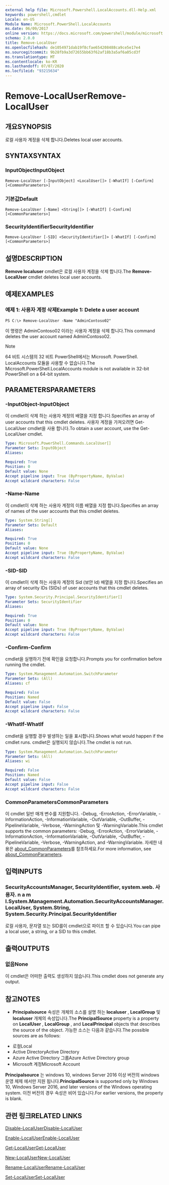 ```yaml
---
external help file: Microsoft.Powershell.LocalAccounts.dll-Help.xml
keywords: powershell,cmdlet
Locale: en-US
Module Name: Microsoft.PowerShell.LocalAccounts
ms.date: 06/09/2017
online version: https://docs.microsoft.com/powershell/module/microsoft.powershell.localaccounts/remove-localuser?view=powershell-5.1&WT.mc_id=ps-gethelp
schema: 2.0.0
title: Remove-LocalUser
ms.openlocfilehash: de1054971dab19f8cfae654208488ca9ce5e17e4
ms.sourcegitcommit: 9b28fb9a3d72655bb63f62af18b3a5af6a05cd3f
ms.translationtype: MT
ms.contentlocale: ko-KR
ms.lasthandoff: 07/07/2020
ms.locfileid: "93215634"
---
```

# <span data-ttu-id="7b9d3-103">Remove-LocalUser</span><span class="sxs-lookup"><span data-stu-id="7b9d3-103">Remove-LocalUser</span></span>

## <span data-ttu-id="7b9d3-104">개요</span><span class="sxs-lookup"><span data-stu-id="7b9d3-104">SYNOPSIS</span></span>
<span data-ttu-id="7b9d3-105">로컬 사용자 계정을 삭제 합니다.</span><span class="sxs-lookup"><span data-stu-id="7b9d3-105">Deletes local user accounts.</span></span>

## <span data-ttu-id="7b9d3-106">SYNTAX</span><span class="sxs-lookup"><span data-stu-id="7b9d3-106">SYNTAX</span></span>

### <span data-ttu-id="7b9d3-107">InputObject</span><span class="sxs-lookup"><span data-stu-id="7b9d3-107">InputObject</span></span>

```
Remove-LocalUser [-InputObject] <LocalUser[]> [-WhatIf] [-Confirm] [<CommonParameters>]
```

### <span data-ttu-id="7b9d3-108">기본값</span><span class="sxs-lookup"><span data-stu-id="7b9d3-108">Default</span></span>

```
Remove-LocalUser [-Name] <String[]> [-WhatIf] [-Confirm] [<CommonParameters>]
```

### <span data-ttu-id="7b9d3-109">SecurityIdentifier</span><span class="sxs-lookup"><span data-stu-id="7b9d3-109">SecurityIdentifier</span></span>

```
Remove-LocalUser [-SID] <SecurityIdentifier[]> [-WhatIf] [-Confirm] [<CommonParameters>]
```

## <span data-ttu-id="7b9d3-110">설명</span><span class="sxs-lookup"><span data-stu-id="7b9d3-110">DESCRIPTION</span></span>
<span data-ttu-id="7b9d3-111">**Remove localuser** cmdlet은 로컬 사용자 계정을 삭제 합니다.</span><span class="sxs-lookup"><span data-stu-id="7b9d3-111">The **Remove-LocalUser** cmdlet deletes local user accounts.</span></span>

## <span data-ttu-id="7b9d3-112">예제</span><span class="sxs-lookup"><span data-stu-id="7b9d3-112">EXAMPLES</span></span>

### <span data-ttu-id="7b9d3-113">예제 1: 사용자 계정 삭제</span><span class="sxs-lookup"><span data-stu-id="7b9d3-113">Example 1: Delete a user account</span></span>

```
PS C:\> Remove-LocalUser -Name "AdminContoso02"
```

<span data-ttu-id="7b9d3-114">이 명령은 AdminContoso02 이라는 사용자 계정을 삭제 합니다.</span><span class="sxs-lookup"><span data-stu-id="7b9d3-114">This command deletes the user account named AdminContoso02.</span></span>

> [!NOTE]
> <span data-ttu-id="7b9d3-115">64 비트 시스템의 32 비트 PowerShell에서는 Microsoft. PowerShell. LocalAccounts 모듈을 사용할 수 없습니다.</span><span class="sxs-lookup"><span data-stu-id="7b9d3-115">The Microsoft.PowerShell.LocalAccounts module is not available in 32-bit PowerShell on a 64-bit system.</span></span>

## <span data-ttu-id="7b9d3-116">PARAMETERS</span><span class="sxs-lookup"><span data-stu-id="7b9d3-116">PARAMETERS</span></span>

### <span data-ttu-id="7b9d3-117">-InputObject</span><span class="sxs-lookup"><span data-stu-id="7b9d3-117">-InputObject</span></span>
<span data-ttu-id="7b9d3-118">이 cmdlet이 삭제 하는 사용자 계정의 배열을 지정 합니다.</span><span class="sxs-lookup"><span data-stu-id="7b9d3-118">Specifies an array of user accounts that this cmdlet deletes.</span></span>
<span data-ttu-id="7b9d3-119">사용자 계정을 가져오려면 Get-LocalUser cmdlet을 사용 합니다.</span><span class="sxs-lookup"><span data-stu-id="7b9d3-119">To obtain a user account, use the Get-LocalUser cmdlet.</span></span>

```yaml
Type: Microsoft.PowerShell.Commands.LocalUser[]
Parameter Sets: InputObject
Aliases:

Required: True
Position: 0
Default value: None
Accept pipeline input: True (ByPropertyName, ByValue)
Accept wildcard characters: False
```

### <span data-ttu-id="7b9d3-120">-Name</span><span class="sxs-lookup"><span data-stu-id="7b9d3-120">-Name</span></span>
<span data-ttu-id="7b9d3-121">이 cmdlet이 삭제 하는 사용자 계정의 이름 배열을 지정 합니다.</span><span class="sxs-lookup"><span data-stu-id="7b9d3-121">Specifies an array of names of the user accounts that this cmdlet deletes.</span></span>

```yaml
Type: System.String[]
Parameter Sets: Default
Aliases:

Required: True
Position: 0
Default value: None
Accept pipeline input: True (ByPropertyName, ByValue)
Accept wildcard characters: False
```

### <span data-ttu-id="7b9d3-122">-SID</span><span class="sxs-lookup"><span data-stu-id="7b9d3-122">-SID</span></span>
<span data-ttu-id="7b9d3-123">이 cmdlet이 삭제 하는 사용자 계정의 Sid (보안 Id) 배열을 지정 합니다.</span><span class="sxs-lookup"><span data-stu-id="7b9d3-123">Specifies an array of security IDs (SIDs) of user accounts that this cmdlet deletes.</span></span>

```yaml
Type: System.Security.Principal.SecurityIdentifier[]
Parameter Sets: SecurityIdentifier
Aliases:

Required: True
Position: 0
Default value: None
Accept pipeline input: True (ByPropertyName, ByValue)
Accept wildcard characters: False
```

### <span data-ttu-id="7b9d3-124">-Confirm</span><span class="sxs-lookup"><span data-stu-id="7b9d3-124">-Confirm</span></span>
<span data-ttu-id="7b9d3-125">cmdlet을 실행하기 전에 확인을 요청합니다.</span><span class="sxs-lookup"><span data-stu-id="7b9d3-125">Prompts you for confirmation before running the cmdlet.</span></span>

```yaml
Type: System.Management.Automation.SwitchParameter
Parameter Sets: (All)
Aliases: cf

Required: False
Position: Named
Default value: False
Accept pipeline input: False
Accept wildcard characters: False
```

### <span data-ttu-id="7b9d3-126">-WhatIf</span><span class="sxs-lookup"><span data-stu-id="7b9d3-126">-WhatIf</span></span>
<span data-ttu-id="7b9d3-127">cmdlet을 실행할 경우 발생하는 일을 표시합니다.</span><span class="sxs-lookup"><span data-stu-id="7b9d3-127">Shows what would happen if the cmdlet runs.</span></span>
<span data-ttu-id="7b9d3-128">cmdlet은 실행되지 않습니다.</span><span class="sxs-lookup"><span data-stu-id="7b9d3-128">The cmdlet is not run.</span></span>

```yaml
Type: System.Management.Automation.SwitchParameter
Parameter Sets: (All)
Aliases: wi

Required: False
Position: Named
Default value: False
Accept pipeline input: False
Accept wildcard characters: False
```

### <span data-ttu-id="7b9d3-129">CommonParameters</span><span class="sxs-lookup"><span data-stu-id="7b9d3-129">CommonParameters</span></span>
<span data-ttu-id="7b9d3-130">이 cmdlet 일반 매개 변수를 지원합니다. -Debug, -ErrorAction, -ErrorVariable, -InformationAction, -InformationVariable, -OutVariable, -OutBuffer, -PipelineVariable, -Verbose, -WarningAction 및 -WarningVariable.</span><span class="sxs-lookup"><span data-stu-id="7b9d3-130">This cmdlet supports the common parameters: -Debug, -ErrorAction, -ErrorVariable, -InformationAction, -InformationVariable, -OutVariable, -OutBuffer, -PipelineVariable, -Verbose, -WarningAction, and -WarningVariable.</span></span> <span data-ttu-id="7b9d3-131">자세한 내용은 [about_CommonParameters](https://go.microsoft.com/fwlink/?LinkID=113216)를 참조하세요.</span><span class="sxs-lookup"><span data-stu-id="7b9d3-131">For more information, see [about_CommonParameters](https://go.microsoft.com/fwlink/?LinkID=113216).</span></span>

## <span data-ttu-id="7b9d3-132">입력</span><span class="sxs-lookup"><span data-stu-id="7b9d3-132">INPUTS</span></span>

### <span data-ttu-id="7b9d3-133">SecurityAccountsManager, SecurityIdentifier, system.web. 사용자. n a m l.</span><span class="sxs-lookup"><span data-stu-id="7b9d3-133">System.Management.Automation.SecurityAccountsManager.LocalUser, System.String, System.Security.Principal.SecurityIdentifier</span></span>
<span data-ttu-id="7b9d3-134">로컬 사용자, 문자열 또는 SID를이 cmdlet으로 파이프 할 수 있습니다.</span><span class="sxs-lookup"><span data-stu-id="7b9d3-134">You can pipe a local user, a string, or a SID to this cmdlet.</span></span>

## <span data-ttu-id="7b9d3-135">출력</span><span class="sxs-lookup"><span data-stu-id="7b9d3-135">OUTPUTS</span></span>

### <span data-ttu-id="7b9d3-136">없음</span><span class="sxs-lookup"><span data-stu-id="7b9d3-136">None</span></span>
<span data-ttu-id="7b9d3-137">이 cmdlet은 어떠한 출력도 생성하지 않습니다.</span><span class="sxs-lookup"><span data-stu-id="7b9d3-137">This cmdlet does not generate any output.</span></span>

## <span data-ttu-id="7b9d3-138">참고</span><span class="sxs-lookup"><span data-stu-id="7b9d3-138">NOTES</span></span>

* <span data-ttu-id="7b9d3-139">**Principalsource** 속성은 개체의 소스를 설명 하는 **localuser** , **LocalGroup** 및 **localuser** 개체의 속성입니다.</span><span class="sxs-lookup"><span data-stu-id="7b9d3-139">The **PrincipalSource** property is a property on **LocalUser** , **LocalGroup** , and **LocalPrincipal** objects that describes the source of the object.</span></span> <span data-ttu-id="7b9d3-140">가능한 소스는 다음과 같습니다.</span><span class="sxs-lookup"><span data-stu-id="7b9d3-140">The possible sources are as follows:</span></span>

- <span data-ttu-id="7b9d3-141">로컬</span><span class="sxs-lookup"><span data-stu-id="7b9d3-141">Local</span></span>
- <span data-ttu-id="7b9d3-142">Active Directory</span><span class="sxs-lookup"><span data-stu-id="7b9d3-142">Active Directory</span></span>
- <span data-ttu-id="7b9d3-143">Azure Active Directory 그룹</span><span class="sxs-lookup"><span data-stu-id="7b9d3-143">Azure Active Directory group</span></span>
- <span data-ttu-id="7b9d3-144">Microsoft 계정</span><span class="sxs-lookup"><span data-stu-id="7b9d3-144">Microsoft Account</span></span>

<span data-ttu-id="7b9d3-145">**Principalsource** 는 windows 10, windows Server 2016 이상 버전의 windows 운영 체제 에서만 지원 됩니다.</span><span class="sxs-lookup"><span data-stu-id="7b9d3-145">**PrincipalSource** is supported only by Windows 10, Windows Server 2016, and later versions of the Windows operating system.</span></span> <span data-ttu-id="7b9d3-146">이전 버전의 경우 속성은 비어 있습니다.</span><span class="sxs-lookup"><span data-stu-id="7b9d3-146">For earlier versions, the property is blank.</span></span>

## <span data-ttu-id="7b9d3-147">관련 링크</span><span class="sxs-lookup"><span data-stu-id="7b9d3-147">RELATED LINKS</span></span>

[<span data-ttu-id="7b9d3-148">Disable-LocalUser</span><span class="sxs-lookup"><span data-stu-id="7b9d3-148">Disable-LocalUser</span></span>](Disable-LocalUser.md)

[<span data-ttu-id="7b9d3-149">Enable-LocalUser</span><span class="sxs-lookup"><span data-stu-id="7b9d3-149">Enable-LocalUser</span></span>](Enable-LocalUser.md)

[<span data-ttu-id="7b9d3-150">Get-LocalUser</span><span class="sxs-lookup"><span data-stu-id="7b9d3-150">Get-LocalUser</span></span>](Get-LocalUser.md)

[<span data-ttu-id="7b9d3-151">New-LocalUser</span><span class="sxs-lookup"><span data-stu-id="7b9d3-151">New-LocalUser</span></span>](New-LocalUser.md)

[<span data-ttu-id="7b9d3-152">Rename-LocalUser</span><span class="sxs-lookup"><span data-stu-id="7b9d3-152">Rename-LocalUser</span></span>](Rename-LocalUser.md)

[<span data-ttu-id="7b9d3-153">Set-LocalUser</span><span class="sxs-lookup"><span data-stu-id="7b9d3-153">Set-LocalUser</span></span>](Set-LocalUser.md)
